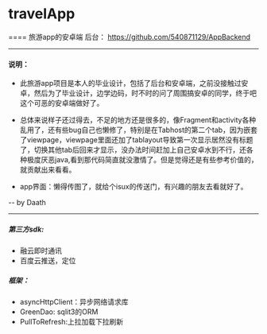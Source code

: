 # travelApp

==== 旅游app的安卓端
后台： https://github.com/540871129/AppBackend

------------

#### 说明：

- 此旅游app项目是本人的毕业设计，包括了后台和安卓端，之前没接触过安卓，然后为了毕业设计，边学边码，时不时的问了周围搞安卓的同学，终于吧这个可恶的安卓端做好了。

- 总体来说样子还过得去，不足的地方还是很多的，像Fragment和activity各种乱用了，还有些bug自己也懒修了，特别是在Tabhost的第二个tab，因为嵌套了viewpage，viewpage里面还加了tablayout导致第一次显示居然没有标题了，切换其他tab后回来才显示，没办法时间赶加上自己安卓水到不行，还各种极度厌恶java,看到那代码简直就没激情了。但是觉得还是有些参考价值的，就贡献出来看看。

- app界面：懒得传图了，就给个isux的传送门，有兴趣的朋友去看就好了。

-- by Daath

------------

##### 第三方sdk:

- 融云即时通讯
- 百度云推送，定位

##### 框架：

- asyncHttpClient：异步网络请求库
- GreenDao: sqlit3的ORM
- PullToRefresh:上拉加载下拉刷新
